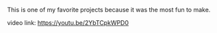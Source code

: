 This is one of my favorite projects because it was the most fun to make.

video link: https://youtu.be/2YbTCpkWPD0
